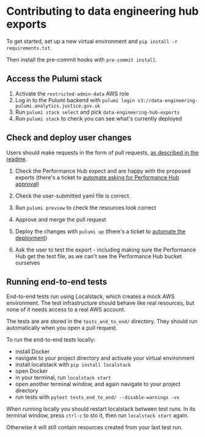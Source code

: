 # Contributing to data engineering hub exports

To get started, set up a new virtual environment and `pip install -r requirements.txt`.

Then install the pre-commit hooks with `pre-commit install`.

## Access the Pulumi stack

1. Activate the `restricted-admin-data` AWS role
2. Log in to the Pulumi backend with `pulumi login s3://data-engineering-pulumi.analytics.justice.gov.uk`
3. Run `pulumi stack select` and pick `data-engineering-hub-exports`
4. Run `pulumi stack` to check you can see what's currently deployed

## Check and deploy user changes

Users should make requests in the form of pull requests, [as described in the readme](README.md).

1. Check the Performance Hub expect and are happy with the proposed exports (there's a ticket to [automate asking for Performance Hub approval](https://dsdmoj.atlassian.net/browse/PDE-1518))

2. Check the user-submitted yaml file is correct.

3. Run `pulumi preview` to check the resources look correct

4. Approve and merge the pull request

5. Deploy the changes with `pulumi up` (there's a ticket to [automate the deployment](https://dsdmoj.atlassian.net/browse/PDE-1441))

6. Ask the user to test the export - including making sure the Performance Hub get the test file, as we can't see the Performance Hub bucket ourselves

## Running end-to-end tests

End-to-end tests run using Localstack, which creates a mock AWS environment. The test infrastructure should behave like real resources, but none of it needs access to a real AWS account.

The tests are are stored in the `tests_end_to_end/` directory. They should run automatically when you open a pull request.

To run the end-to-end tests locally:

- install Docker
- navigate to your project directory and activate your virtual environment
- install localstack with `pip install localstack`
- open Docker
- in your terminal, run `localstack start`
- open another terminal window, and again navigate to your project directory
- run tests with `pytest tests_end_to_end/ --disable-warnings -vv`

When running locally you should restart localstack between test runs. In its terminal window, press `ctrl-c` to sto it, then run `localstack start` again.

Otherwise it will still contain resources created from your last test run.
